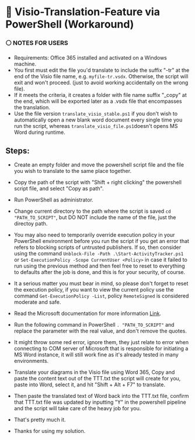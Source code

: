 # 🔷 Visio-Translation-Feature via PowerShell (Workaround)

### ⚪ NOTES FOR USERS

- Requirements: Office 365 installed and activated on a Windows machine.
- You first must edit the file you'd translate to include the suffix "-tr" at the end of the Visio file name, e.g. `myfile-tr.vsdx`. Otherwise, the script will exit and won't proceed. (just to avoid working accidentally on the wrong file).
- If it meets the criteria, it creates a folder with file name suffix "_copy" at the end, which will be exported later as a .vsdx file that encompasses the translation.
- Use the file version `translate_visio_stable.ps1` if you don't wish to automatically open a new blank word document every single time you run the script, whereas `translate_visio_file.ps1`doesn't opens MS Word during runtime.

## Steps:

- Create an empty folder and move the powershell script file and the file you wish to translate to the same place together.
- Copy the path of the script with "Shift + right clicking" the powershell script file, and select "Copy as path".
- Run PowerShell as administrator.
-  Change current directory to the path where the script is saved `cd "PATH_TO_SCRIPT"`, but DO NOT include the name of the file, just the directoy path.
  
- You may also need to temporarily override execution policy in your PowerShell environment before you run the script if you get an error that refers to blocking scripts of untrusted publishers. If so, then consider using the command `Unblock-File -Path .\Start-ActivityTracker.ps1` or `Set-ExecutionPolicy -Scope CurrentUser <Policy>` in case it failed to run using the previous method and then feel free to reset to everything to defaults after the job is done, and this is for your security, of course.
  
- It a serious matter you must bear in mind, so please don't forget to reset the execution policy, if you want to view the current policy use the command `Get-ExecutionPolicy -List`, policy `RemoteSigned` is considered moderate and safe.
- Read the Microsoft documentation for more information [Link](https://learn.microsoft.com/en-us/powershell/module/microsoft.powershell.security/set-executionpolicy?view=powershell-7.4).

  
- Run the following command in PowerShell `. "PATH_TO_SCRIPT"` and replace the parameter with the real value, and don't remove the quotes.
- It might throw some red error, ignore them, they just relate to error when connecting to COM server of Microsoft that is responsible for initiating a MS Word instance, it will still work fine as it's already tested in many environments.

- Translate your diagrams in the Visio file using Word 365, Copy and paste the content text out of the TTT.txt the script will create for you, paste into Word, select it, and hit "Shift + Alt + F7" to translate.
- Then paste the translated text of Word back into the TTT.txt file, confirm that TTT.txt file was updated by inputting "Y" in the powershell pipeline and the script will take care of the heavy job for you.

- That's pretty much it.
- Thanks for using my solution.
